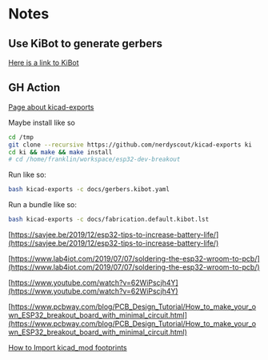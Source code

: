 # Notes

## Use KiBot to generate gerbers

[Here is a link to KiBot](https://github.com/INTI-CMNB/KiBot)

## GH Action

[Page about kicad-exports](https://github.com/marketplace/actions/kicad-exports)

Maybe install like so

```sh
cd /tmp
git clone --recursive https://github.com/nerdyscout/kicad-exports ki
cd ki && make && make install
# cd /home/franklin/workspace/esp32-dev-breakout
```

Run like so:

```sh
bash kicad-exports -c docs/gerbers.kibot.yaml
```

Run a bundle like so:

```sh
bash kicad-exports -c docs/fabrication.default.kibot.lst
```

[https://savjee.be/2019/12/esp32-tips-to-increase-battery-life/](https://savjee.be/2019/12/esp32-tips-to-increase-battery-life/)

[https://www.lab4iot.com/2019/07/07/soldering-the-esp32-wroom-to-pcb/](https://www.lab4iot.com/2019/07/07/soldering-the-esp32-wroom-to-pcb/)

[https://www.youtube.com/watch?v=62WiPscjh4Y](https://www.youtube.com/watch?v=62WiPscjh4Y)

[https://www.pcbway.com/blog/PCB_Design_Tutorial/How_to_make_your_own_ESP32_breakout_board_with_minimal_circuit.html](https://www.pcbway.com/blog/PCB_Design_Tutorial/How_to_make_your_own_ESP32_breakout_board_with_minimal_circuit.html)

[How to Import kicad_mod footprints](https://learn.sparkfun.com/tutorials/beginners-guide-to-kicad/creating-a-custom-kicad-footprint-library)
